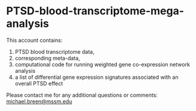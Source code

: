 # PTSD-blood-transcriptome-mega-analysis
This account contains:

1) PTSD blood transcriptome data, 
2) corresponding meta-data, 
3) computational code for running weighted gene co-expression network analysis
4) a list of differential gene expression signatures associated with an overall PTSD effect

Please contact me for any additional questions or comments: michael.breen@mssm.edu
